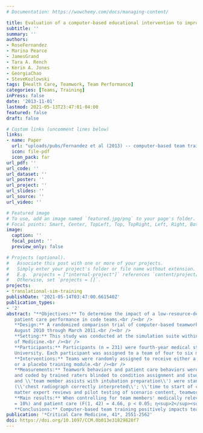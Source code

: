 ```yaml
---
# Documentation: https://wowchemy.com/docs/managing-content/

title: Evaluation of a computer-based educational intervention to improve medical teamwork and performance during simulated patient resuscitations
subtitle: ''
summary: ''
authors:
- RoseFernandez
- Marina Pearce
- JamesGrand
- Tara A. Rench
- Kerin A. Jones
- GeorgiaChao
- SteveKozlowski
tags: [Health Care, Teamwork, Team Performance]
categories: [Teams, Training]
inPress: false
date: '2013-11-01'
lastmod: 2021-05-13T23:47:01-04:00
featured: false
draft: false

# Custom links (uncomment lines below)
links:
- name: Paper
  url: "uploads/pubs/Fernandez et al (2013) -- computer-based team training for EM teams.pdf"
  icon: file-pdf
  icon_pack: far
url_pdf: ''
url_code: ''
url_dataset: ''
url_poster: ''
url_project: ''
url_slides: ''
url_source: ''
url_video: ''

# Featured image
# To use, add an image named `featured.jpg/png` to your page's folder.
# Focal points: Smart, Center, TopLeft, Top, TopRight, Left, Right, BottomLeft, Bottom, BottomRight.
image:
  caption: ''
  focal_point: ''
  preview_only: false

# Projects (optional).
#   Associate this post with one or more of your projects.
#   Simply enter your project's folder or file name without extension.
#   E.g. `projects = ["internal-project"]` references `content/project/deep-learning/index.md`.
#   Otherwise, set `projects = []`.
projects:
- translational-sim-training
publishDate: '2021-05-14T03:47:00.661540Z'
publication_types:
- '2'
abstract: "**Objectives:** To determine the impact of a low-resource-demand, easily disseminated computer-based teamwork process training intervention on teamwork behaviors and
   patient care performance in code teams.<br /><br />
   **Design:** A randomized comparison trial of computer-based teamwork training versus placebo training was conducted from
   August 2010 through March 2011.<br /><br />
   **Setting:** This study was conducted at the simulation suite within the Kado Family Clinical Skills Center, Wayne State University School
   of Medicine.<br /><br />
   **Participants:** Participants (n = 231) were fourth-year medical students and first-, second-, and third-year emergency medicine residents at Wayne State
   University. Each participant was assigned to a team of four to six members (n<sub>teams</sub> = 45).<br /><br />
   **Interventions:** Teams were randomly assigned to receive either a 25-minute computer-based training module targeting appropriate resuscitation teamwork behaviors
   or a placebo training module.<br /><br />
   **Measurements:** Teamwork behaviors and patient care behaviors were video recorded during high-fidelity simulated patient resuscitations
   and coded by trained raters blinded to condition assignment and study hypotheses. Teamwork behavior items (e.g., \\'chest radiograph findings communicated to team\\'
   and \\'team member assists with intubation preparation\\') were standardized before combining to create overall teamwork scores. Similarly, patient care items
   (\\'chest radiograph correctly interpreted\\'; \\'time to start of compressions\\') were standardized before combining to create overall patient care scores. Subject
   matter expert reviews and pilot testing of scenario content, teamwork items, and patient care items provided evidence of content validity.<br /><br />
   **Main results:** When controlling for team members' medically relevant experience, teams in the training condition demonstrated better teamwork (F(1, 42) = 4.81, p < 0.05; η<sup>2</sup><sub>p</sub>
   = 10%) and patient care (F(1, 42) = 4.66, p < 0.05; η<sup>2</sup><sub>p</sub> = 10%) than did teams in the placebo condition.<br /><br />
   **Conclusions:** Computer-based team training positively impacts teamwork and patient care during simulated patient resuscitations. This low-resource team training intervention may help to address the dissemination and sustainability issues associated with larger, more costly team training programs."
publication: '*Critical Care Medicine, 41*, 2551-2562'
doi: https://doi.org/10.1097/CCM.0b013e31829828f7
---
```

